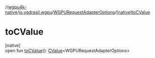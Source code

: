 //[wgpu4k-native](../../../index.md)/[io.ygdrasil.wgpu](../index.md)/[WGPURequestAdapterOptions](index.md)/[[native]toCValue]([native]to-c-value.md)

# toCValue

[native]\
open fun [toCValue]([native]to-c-value.md)(): [CValue](https://kotlinlang.org/api/core/kotlin-stdlib/kotlinx.cinterop/-c-value/index.html)&lt;WGPURequestAdapterOptions&gt;